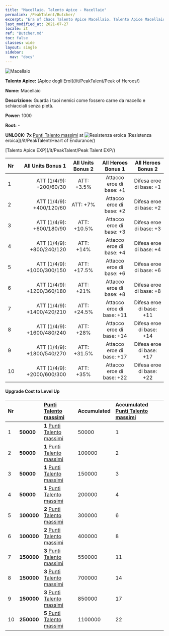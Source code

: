 ```yaml
---
title: "Macellaio. Talento Apice - Macellaio"
permalink: /PeakTalent/Butcher/
excerpt: "Era of Chaos Talento Apice Macellaio. Talento Apice Macellaio. Macellaio"
last_modified_at: 2021-07-27
locale: it
ref: "Butcher.md"
toc: false
classes: wide
layout: single
sidebar:
  nav: "docs"
---
```


  ![Macellaio](/images/pt/talent_1006.png)

  **Talento Apice:** [Apice degli Eroi](/it/PeakTalent/Peak of Heroes/)

  **Nome:** Macellaio

  **Descrizione:** Guarda i tuoi nemici come fossero carne da macello e schiacciali senza pietà.

  **Power:** 1000

  **Root:** -

  **UNLOCK: 7x** [Punti Talento massimi](/ItemsIT/con_934/) at ![Resistenza eroica](/images/pt/talent_1002.png) [Resistenza eroica](/it/PeakTalent/Heart of Endurance/)

  [Talento Apice EXP](/it/PeakTalent/Peak Talent EXP/)

  | Nr | All Units Bonus 1 | All Units Bonus 2 | All Heroes Bonus 1 | All Heroes Bonus 2 |
  |:---|--------------:|:-------------:|:-------------:|:-------------:|
  | 1 | ATT (1/4/9): +200/60/30 | ATT: +3.5% | Attacco eroe di base: +1 | Difesa eroe di base: +1 |
  | 2 | ATT (1/4/9): +400/120/60 | ATT: +7% | Attacco eroe di base: +2 | Difesa eroe di base: +2 |
  | 3 | ATT (1/4/9): +600/180/90 | ATT: +10.5% | Attacco eroe di base: +3 | Difesa eroe di base: +3 |
  | 4 | ATT (1/4/9): +800/240/120 | ATT: +14% | Attacco eroe di base: +4 | Difesa eroe di base: +4 |
  | 5 | ATT (1/4/9): +1000/300/150 | ATT: +17.5% | Attacco eroe di base: +6 | Difesa eroe di base: +6 |
  | 6 | ATT (1/4/9): +1200/360/180 | ATT: +21% | Attacco eroe di base: +8 | Difesa eroe di base: +8 |
  | 7 | ATT (1/4/9): +1400/420/210 | ATT: +24.5% | Attacco eroe di base: +11 | Difesa eroe di base: +11 |
  | 8 | ATT (1/4/9): +1600/480/240 | ATT: +28% | Attacco eroe di base: +14 | Difesa eroe di base: +14 |
  | 9 | ATT (1/4/9): +1800/540/270 | ATT: +31.5% | Attacco eroe di base: +17 | Difesa eroe di base: +17 |
  | 10 | ATT (1/4/9): +2000/600/300 | ATT: +35% | Attacco eroe di base: +22 | Difesa eroe di base: +22 |


#### Upgrade Cost to Level Up

  | Nr | <i class="fas fa-coins"/> | [Punti Talento massimi](/ItemsIT/con_934/) | Accumulated <i class="fas fa-coins"/> | Accumulated [Punti Talento massimi](/ItemsIT/con_934/) |
  |:---|:--------------|:-------------|:-------------|:-------------|
  | 1 | **50000** | **1** [Punti Talento massimi](/ItemsIT/con_934/) | 50000 | 1 |
  | 2 | **50000** | **1** [Punti Talento massimi](/ItemsIT/con_934/) | 100000 | 2 |
  | 3 | **50000** | **1** [Punti Talento massimi](/ItemsIT/con_934/) | 150000 | 3 |
  | 4 | **50000** | **1** [Punti Talento massimi](/ItemsIT/con_934/) | 200000 | 4 |
  | 5 | **100000** | **2** [Punti Talento massimi](/ItemsIT/con_934/) | 300000 | 6 |
  | 6 | **100000** | **2** [Punti Talento massimi](/ItemsIT/con_934/) | 400000 | 8 |
  | 7 | **150000** | **3** [Punti Talento massimi](/ItemsIT/con_934/) | 550000 | 11 |
  | 8 | **150000** | **3** [Punti Talento massimi](/ItemsIT/con_934/) | 700000 | 14 |
  | 9 | **150000** | **3** [Punti Talento massimi](/ItemsIT/con_934/) | 850000 | 17 |
  | 10 | **250000** | **5** [Punti Talento massimi](/ItemsIT/con_934/) | 1100000 | 22 |
